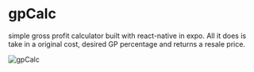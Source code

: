 # gpCalc
simple gross profit calculator built with react-native in expo. All it does is take in a original cost, desired GP percentage and returns a resale price.

![gpCalc](https://github.com/MoistOverflow/gpCalc/assets/96554264/14ea71e7-f926-4b5e-8d43-3905d9594d3f)
